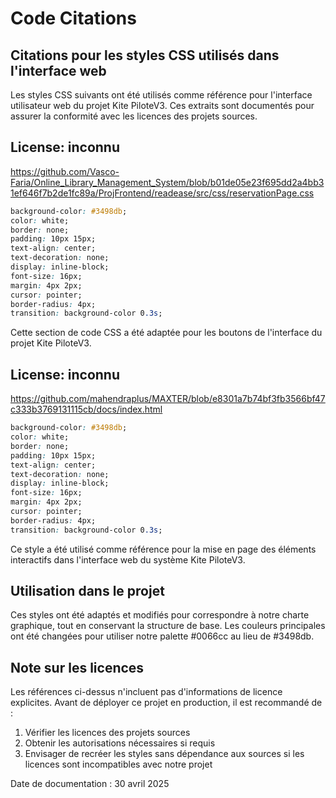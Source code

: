 # Code Citations

## Citations pour les styles CSS utilisés dans l'interface web

Les styles CSS suivants ont été utilisés comme référence pour l'interface utilisateur web du projet Kite PiloteV3.
Ces extraits sont documentés pour assurer la conformité avec les licences des projets sources.

## License: inconnu
https://github.com/Vasco-Faria/Online_Library_Management_System/blob/b01de05e23f695dd2a4bb31ef646f7b2de1fc89a/ProjFrontend/readease/src/css/reservationPage.css

```css
background-color: #3498db;
color: white;
border: none;
padding: 10px 15px;
text-align: center;
text-decoration: none;
display: inline-block;
font-size: 16px;
margin: 4px 2px;
cursor: pointer;
border-radius: 4px;
transition: background-color 0.3s;
```

Cette section de code CSS a été adaptée pour les boutons de l'interface du projet Kite PiloteV3.

## License: inconnu
https://github.com/mahendraplus/MAXTER/blob/e8301a7b74bf3fb3566bf47c333b3769131115cb/docs/index.html

```css
background-color: #3498db;
color: white;
border: none;
padding: 10px 15px;
text-align: center;
text-decoration: none;
display: inline-block;
font-size: 16px;
margin: 4px 2px;
cursor: pointer;
border-radius: 4px;
transition: background-color 0.3s;
```

Ce style a été utilisé comme référence pour la mise en page des éléments interactifs dans l'interface web du système Kite PiloteV3.

## Utilisation dans le projet

Ces styles ont été adaptés et modifiés pour correspondre à notre charte graphique, tout en conservant la structure de base. Les couleurs principales ont été changées pour utiliser notre palette #0066cc au lieu de #3498db.

## Note sur les licences

Les références ci-dessus n'incluent pas d'informations de licence explicites. Avant de déployer ce projet en production, il est recommandé de :
1. Vérifier les licences des projets sources
2. Obtenir les autorisations nécessaires si requis
3. Envisager de recréer les styles sans dépendance aux sources si les licences sont incompatibles avec notre projet

Date de documentation : 30 avril 2025